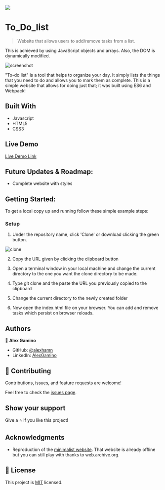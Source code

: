 ![](https://img.shields.io/badge/Microverse-blueviolet)
# To_Do_list

> Website that allows users to add/remove tasks from a list.

This is achieved by using JavaScript objects and arrays. Also, the DOM is dynamically modified.

![screenshot](../To_Do_List_1/src/SS/ksnip_20210904-131616.png)

"To-do list" is a tool that helps to organize your day. It simply lists the things that you need to do and allows you to mark them as complete. This is a simple website that allows for doing just that; it was built using ES6 and Webpack!

## Built With

- Javascript
- HTML5
- CSS3

## Live Demo

[Live Demo Link](https://alexhamn.github.io/To_Do_List_1/)

## Future Updates & Roadmap:

- Complete website with styles

## Getting Started:

To get a local copy up and running follow these simple example steps:

### Setup

1. Under the repository name, click 'Clone' or download clicking the green button.

![clone](https://user-images.githubusercontent.com/53324035/73660989-4451aa80-4667-11ea-8a89-176f89d6548a.png)

2. Copy the URL given by clicking the clipboard button

3. Open a terminal window in your local machine and change the current directory to the one you want the clone directory to be made.

4. Type  git clone and the paste the URL you previously copied to the clipboard

5. Change the current directory to the newly created folder

6. Now open the index.html file on your browser. You can add and remove tasks which persist on browser reloads.

## Authors

👤 **Alex Gamino**

- GitHub: [@alexhamn](https://github.com/AlexHamn)
- LinkedIn: [AlexGamino](https://linkedin.com/in/alex-gamino-81aab3214/)

## 🤝 Contributing

Contributions, issues, and feature requests are welcome!

Feel free to check the [issues page](https://github.com/AlexHamn/capstone1/issues).

## Show your support

Give a ⭐️ if you like this project!

## Acknowledgments

- Reproduction of the [minimalist website](https://web.archive.org/web/20180320194056/http://www.getminimalist.com:80/). That website is already offline but you can still play with thanks to web.archive.org.

## 📝 License

This project is [MIT](LICENSE.md) licensed.